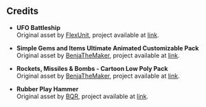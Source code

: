 ## Credits

- **UFO Battleship**  
  Original asset by [FlexUnit](https://assetstore.unity.com/publishers/101684), project available at [link](https://assetstore.unity.com/packages/3d/vehicles/space/ufo-battleship-289193#content).

- **Simple Gems and Items Ultimate Animated Customizable Pack**  
  Original asset by [BenjaTheMaker](https://assetstore.unity.com/publishers/17283), project available at [link](https://assetstore.unity.com/packages/3d/props/simple-gems-and-items-ultimate-animated-customizable-pack-73764).
  
- **Rockets, Missiles & Bombs - Cartoon Low Poly Pack**  
  Original asset by [BenjaTheMaker](https://assetstore.unity.com/publishers/17283), project available at [link](https://assetstore.unity.com/packages/3d/props/weapons/rockets-missiles-bombs-cartoon-low-poly-pack-73141).

- **Rubber Play Hammer**  
  Original asset by [BQR](https://assetstore.unity.com/publishers/116281), project available at [link](https://assetstore.unity.com/packages/3d/props/tools/rubber-play-hammer-319268#description).
  


